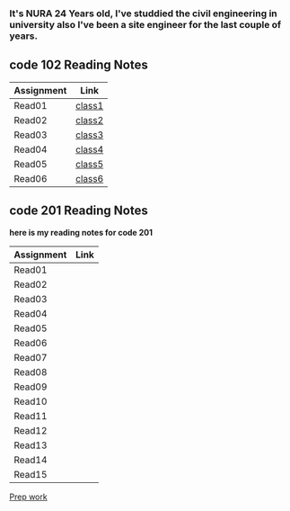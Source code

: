 
### It's NURA 24 Years old, I've studdied the civil engineering in university also I've been a site engineer for the last couple of years.

## **code 102 Reading Notes**

|Assignment   | Link                |
|------------ | -------------       |
|Read01       | [class1](read01.md) |
|Read02       | [class2](read02.md) |
|Read03       | [class3](read03.md) |
|Read04       | [class4](read04.md) |
|Read05       | [class5](read05.md) |
|Read06       | [class6](read06.md) |

## **code 201 Reading Notes**

**__here is my reading notes for code 201__**

|Assignment   | Link                |
|------------ | -------------       |
|Read01       |                     |
|Read02       |                     |
|Read03       |                     |
|Read04       |                     |
|Read05       |                     |
|Read06       |                     |
|Read07       |                     |
|Read08       |                     |
|Read09       |                     |
|Read10       |                     |
|Read11       |                     |
|Read12       |                     |
|Read13       |                     |
|Read14       |                     |
|Read15       |                     |

[Prep work](prepwork.md)